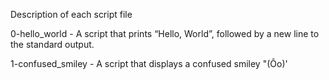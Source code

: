 Description of each script file

0-hello_world - A script that prints “Hello, World”, followed by a new line to the standard output.

1-confused_smiley -  A script that displays a confused smiley "(Ôo)'
